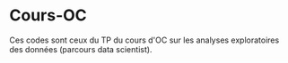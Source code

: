 # Cours-OC
Ces codes sont ceux du TP du cours d'OC sur les analyses exploratoires des données (parcours data scientist).
